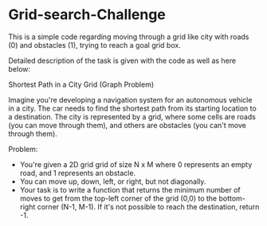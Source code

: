 # Grid-search-Challenge
This is a simple code regarding moving through a grid like city with roads (0) and obstacles (1), trying to reach a goal grid box.

Detailed description of the task is given with the code as well as here below:

Shortest Path in a City Grid (Graph Problem)

Imagine you're developing a navigation system for an autonomous vehicle in a city. The car needs to find the shortest path from its starting location to a destination. The city is represented by a grid, where some cells are roads (you can move through them), and others are obstacles (you can't move through them).

Problem:
* You're given a 2D grid grid of size N x M where 0 represents an empty road, and 1 represents an obstacle.
* You can move up, down, left, or right, but not diagonally.
* Your task is to write a function that returns the minimum number of moves to get from the top-left corner of the grid (0,0) to the bottom-right corner (N-1, M-1). If it's not possible to reach the destination, return -1.
